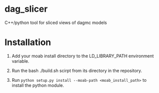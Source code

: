 dag_slicer
==========

C++/python tool for sliced views of dagmc models


Installation
============

1) Add your moab install directory to the LD_LIBRARY_PATH environment variable.

2) Run the bash ./build.sh scirpt from its directory in the repository. 

3) Run `python setup.py install --moab-path <moab_install_path>` to install the python module. 




